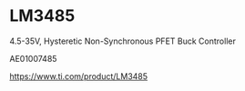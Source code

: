 # LM3485
4.5-35V, Hysteretic Non-Synchronous PFET Buck Controller

AE01007485

https://www.ti.com/product/LM3485
